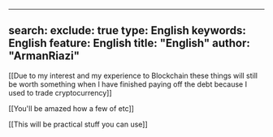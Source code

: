  ---
search:
  exclude: true
type:  English
keywords:  English
feature:  English
title: "English"
author: "ArmanRiazi"
---

 [[Due to my interest and my experience to Blockchain these things will still be worth something when I have finished paying off the debt because I used to trade cryptocurrency]]
 
 [[You'll be amazed how a few of etc]]
 
  [[This will be practical stuff you can use]]
